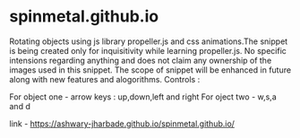 # spinmetal.github.io
Rotating objects using js library propeller.js and css animations.The snippet is being created only for inquisitivity while learning propeller.js.
No specific intensions regarding anything and does not claim any ownership of the images used in this snippet. The scope of snippet will be enhanced in future along with new features and alogorithms.
Controls :

For object one - arrow keys : up,down,left and right
For oject two - w,s,a and d

link - https://ashwary-jharbade.github.io/spinmetal.github.io/

